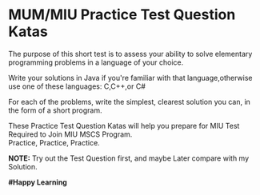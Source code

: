 # MUM/MIU Practice Test Question Katas

The purpose of this short test is to assess your ability to solve elementary programming problems in a language of your choice.

Write your solutions in Java if you're familiar with that language,otherwise use one of these languages: C,C++,or C#

For each of the problems, write the simplest, clearest solution you can, in the form of a short program.

These Practice Test Question Katas will help you prepare for MIU Test Required to Join MIU MSCS Program.\
Practice, Practice, Practice.

**NOTE:** Try out the Test Question first, and maybe Later compare with my Solution.

**#Happy Learning**

